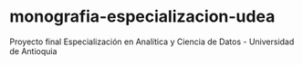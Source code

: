 # monografia-especializacion-udea
Proyecto final Especialización en Analítica y Ciencia de Datos - Universidad de Antioquia
